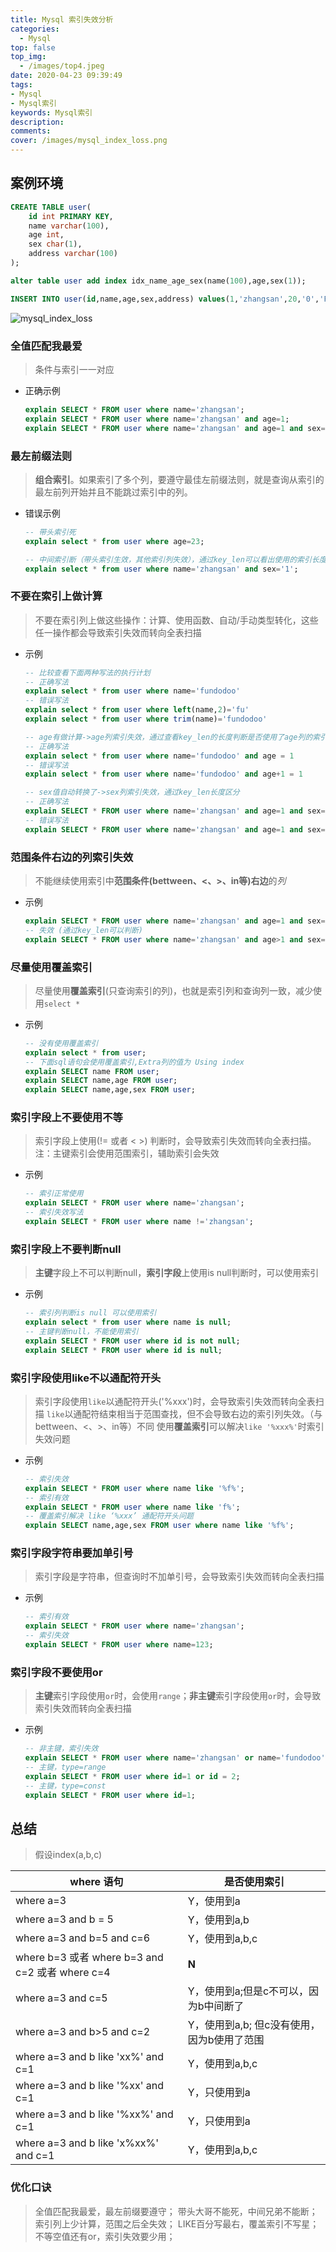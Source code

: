 ```yaml
---
title: Mysql 索引失效分析
categories:
  - Mysql
top: false
top_img:
  - /images/top4.jpeg
date: 2020-04-23 09:39:49
tags:
- Mysql
- Mysql索引
keywords: Mysql索引
description:
comments:
cover: /images/mysql_index_loss.png
---
```


## 案例环境
```Sql
CREATE TABLE user(
	id int PRIMARY KEY,
	name varchar(100),
	age int,
	sex char(1),
	address varchar(100)
);

alter table user add index idx_name_age_sex(name(100),age,sex(1));

INSERT INTO user(id,name,age,sex,address) values(1,'zhangsan',20,'0','Fundodoo大厦');
```

![mysql_index_loss](/images/mysql_index_loss.png)

### 全值匹配我最爱
> 条件与索引一一对应

- 正确示例

  ```Sql
  explain SELECT * FROM user where name='zhangsan';
  explain SELECT * FROM user where name='zhangsan' and age=1;
  explain SELECT * FROM user where name='zhangsan' and age=1 and sex='1';
  ```

### 最左前缀法则
> **组合索引**。如果索引了多个列，要遵守最佳左前缀法则，就是查询从索引的最左前列开始并且不能跳过索引中的列。

- 错误示例
  ```Sql
  -- 带头索引死
  explain select * from user where age=23;

  -- 中间索引断（带头索引生效，其他索引列失效），通过key_len可以看出使用的索引长度
  explain select * from user where name='zhangsan' and sex='1';
  ```

### 不要在索引上做计算
> 不要在索引列上做这些操作：计算、使用函数、自动/手动类型转化，这些任一操作都会导致索引失效而转向全表扫描

- 示例
  ```Sql
  -- 比较查看下面两种写法的执行计划
  -- 正确写法
  explain select * from user where name='fundodoo'
  -- 错误写法
  explain select * from user where left(name,2)='fu'
  explain select * from user where trim(name)='fundodoo'

  -- age有做计算->age列索引失效，通过查看key_len的长度判断是否使用了age列的索引
  -- 正确写法
  explain select * from user where name='fundodoo' and age = 1
  -- 错误写法
  explain select * from user where name='fundodoo' and age+1 = 1

  -- sex值自动转换了->sex列索引失效，通过key_len长度区分
  -- 正确写法
  explain SELECT * FROM user where name='zhangsan' and age=1 and sex='1';
  -- 错误写法
  explain SELECT * FROM user where name='zhangsan' and age=1 and sex=1;
  ```

### 范围条件右边的列索引失效
> 不能继续使用索引中**范围条件(bettween、<、>、in等)右边**的*列*

- 示例
  ```Sql
  explain SELECT * FROM user where name='zhangsan' and age=1 and sex='1';
  -- 失效 (通过key_len可以判断)
  explain SELECT * FROM user where name='zhangsan' and age>1 and sex='1';
  ```

### 尽量使用覆盖索引
> 尽量使用**覆盖索引**(只查询索引的列)，也就是索引列和查询列一致，减少使用`select *`

- 示例
  ```Sql
  -- 没有使用覆盖索引
  explain select * from user;
  -- 下面sql语句会使用覆盖索引,Extra列的值为 Using index
  explain SELECT name FROM user;
  explain SELECT name,age FROM user;
  explain SELECT name,age,sex FROM user;
  ```

### 索引字段上不要使用不等
> 索引字段上使用(!= 或者 < >) 判断时，会导致索引失效而转向全表扫描。注：主键索引会使用范围索引，辅助索引会失效

- 示例
  ```Sql
  -- 索引正常使用
  explain SELECT * FROM user where name='zhangsan';
  -- 索引失效写法
  explain SELECT * FROM user where name !='zhangsan';
  ```

### 索引字段上不要判断null
> **主键**字段上不可以判断null，**索引字段**上使用is null判断时，可以使用索引

- 示例
  ```Sql
  -- 索引列判断is null 可以使用索引
  explain select * from user where name is null; 
  -- 主键判断null，不能使用索引
  explain SELECT * FROM user where id is not null;
  explain SELECT * FROM user where id is null;
  ```

### 索引字段使用like不以通配符开头
> 索引字段使用`like`以通配符开头('%xxx')时，会导致索引失效而转向全表扫描
> `like`以通配符结束相当于范围查找，但不会导致右边的索引列失效。（与bettween、<、>、in等）不同
> 使用**覆盖索引**可以解决`like '%xxx%'`时索引失效问题

- 示例
  ```Sql
  -- 索引失效
  explain SELECT * FROM user where name like '%f%';
  -- 索引有效
  explain SELECT * FROM user where name like 'f%';
  -- 覆盖索引解决 like ‘%xxx’ 通配符开头问题
  explain SELECT name,age,sex FROM user where name like '%f%';
  ```

### 索引字段字符串要加单引号
> 索引字段是字符串，但查询时不加单引号，会导致索引失效而转向全表扫描

- 示例
  ```Sql
  -- 索引有效
  explain SELECT * FROM user where name='zhangsan';
  -- 索引失效
  explain SELECT * FROM user where name=123;
  ```

### 索引字段不要使用or
> **主键**索引字段使用`or`时，会使用`range`；**非主键**索引字段使用`or`时，会导致索引失效而转向全表扫描

- 示例
  ```Sql
  -- 非主键，索引失效
  explain SELECT * FROM user where name='zhangsan' or name='fundodoo';
  -- 主键，type=range
  explain SELECT * FROM user where id=1 or id = 2;
  -- 主键，type=const
  explain SELECT * FROM user where id=1;
  ```

## 总结
> 假设index(a,b,c)

|where 语句|是否使用索引|
|----------|---------------|
|where a=3 |Y，使用到a       |
|where a=3 and b = 5 |Y，使用到a,b       |
|where a=3 and b=5 and c=6 |Y，使用到a,b,c       |
|where b=3 或者 where b=3 and c=2 或者 where c=4|**N**     |
|where a=3 and c=5|Y，使用到a;但是c不可以，因为b中间断了     |
|where a=3 and b>5 and c=2 |Y，使用到a,b; 但c没有使用，因为b使用了范围     |
|where a=3 and b like 'xx%' and c=1 |Y，使用到a,b,c       |
|where a=3 and b like '%xx' and c=1 |Y，只使用到a      |
|where a=3 and b like '%xx%' and c=1 |Y，只使用到a      |
|where a=3 and b like 'x%xx%' and c=1 |Y，使用到a,b,c     |

### 优化口诀
> 全值匹配我最爱，最左前缀要遵守；
> 带头大哥不能死，中间兄弟不能断；
> 索引列上少计算，范围之后全失效；
> LIKE百分写最右，覆盖索引不写星；
> 不等空值还有or，索引失效要少用；